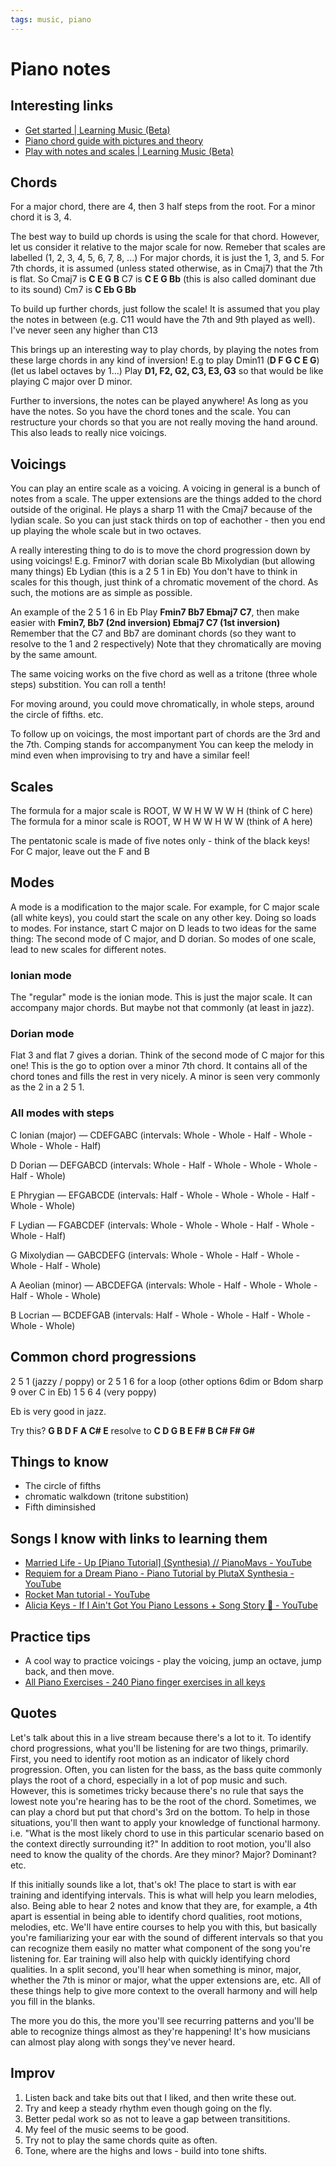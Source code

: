 ```yaml
---
tags: music, piano
---
```


# Piano notes

## Interesting links

- [ Get started | Learning Music (Beta)](https://learningmusic.ableton.com/index.html)
- [Piano chord guide with pictures and theory](https://www.pianochord.org/)
- [ Play with notes and scales | Learning Music (Beta)](https://learningmusic.ableton.com/notes-and-scales/play-with-notes-and-scales.html)

## Chords

For a major chord, there are 4, then 3 half steps from the root. For a minor chord it is 3, 4.

The best way to build up chords is using the scale for that chord.
However, let us consider it relative to the major scale for now.
Remeber that scales are labelled (1, 2, 3, 4, 5, 6, 7, 8, ...)
For major chords, it is just the 1, 3, and 5.
For 7th chords, it is assumed (unless stated otherwise, as in Cmaj7) that the 7th is flat.
So Cmaj7 is **C E G B**
C7 is **C E G Bb** (this is also called dominant due to its sound)
Cm7 is **C Eb G Bb**

To build up further chords, just follow the scale! It is assumed that you play the notes in between (e.g. C11 would have the 7th and 9th played as well).
I've never seen any higher than C13

This brings up an interesting way to play chords, by playing the notes from these large chords in any kind of inversion!
E.g to play Dmin11 (**D F G C E G**) (let us label octaves by 1...)
Play **D1, F2, G2, C3, E3, G3** so that would be like playing C major over D minor.

Further to inversions, the notes can be played anywhere! As long as you have the notes.
So you have the chord tones and the scale.
You can restructure your chords so that you are not really moving the hand around.
This also leads to really nice voicings.

## Voicings

You can play an entire scale as a voicing.
A voicing in general is a bunch of notes from a scale.
The upper extensions are the things added to the chord outside of the original.
He plays a sharp 11 with the Cmaj7 because of the lydian scale.
So you can just stack thirds on top of eachother - then you end up playing the whole scale but in two octaves.

A really interesting thing to do is to move the chord progression down by using voicings!
E.g. Fminor7 with dorian scale
Bb Mixolydian (but allowing many things)
Eb Lydian
(this is a 2 5 1 in Eb)
You don't have to think in scales for this though, just think of a chromatic movement of the chord.
As such, the motions are as simple as possible.

An example of the 2 5 1 6 in Eb
Play **Fmin7 Bb7 Ebmaj7 C7**, then make easier with **Fmin7, Bb7 (2nd inversion) Ebmaj7 C7 (1st inversion)**
Remember that the C7 and Bb7 are dominant chords (so they want to resolve to the 1 and 2 respectively)
Note that they chromatically are moving by the same amount.

The same voicing works on the five chord as well as a tritone (three whole steps) substition.
You can roll a tenth!

For moving around, you could move chromatically, in whole steps, around the circle of fifths. etc.

To follow up on voicings, the most important part of chords are the 3rd and the 7th.
Comping stands for accompanyment
You can keep the melody in mind even when improvising to try and have a similar feel!

## Scales

The formula for a major scale is ROOT, W W H W W W H (think of C here)
The formula for a minor scale is ROOT, W H W W H W W (think of A here)

The pentatonic scale is made of five notes only - think of the black keys!
For C major, leave out the F and B

## Modes

A mode is a modification to the major scale. For example, for C major scale (all white keys), you could start the scale on any other key.
Doing so loads to modes. For instance, start C major on D leads to two ideas for the same thing:
The second mode of C major, and D dorian.
So modes of one scale, lead to new scales for different notes.

### Ionian mode

The "regular" mode is the ionian mode. This is just the major scale.
It can accompany major chords. But maybe not that commonly (at least in jazz).

### Dorian mode

Flat 3 and flat 7 gives a dorian.
Think of the second mode of C major for this one!
This is the go to option over a minor 7th chord.
It contains all of the chord tones and fills the rest in very nicely.
A minor is seen very commonly as the 2 in a 2 5 1.

### All modes with steps

C Ionian (major) — CDEFGABC
(intervals: Whole - Whole - Half - Whole - Whole - Whole - Half)

D Dorian — DEFGABCD
(intervals: Whole - Half - Whole - Whole - Whole - Half - Whole)

E Phrygian — EFGABCDE
(intervals: Half - Whole - Whole - Whole - Half - Whole - Whole)

F Lydian — FGABCDEF
(intervals: Whole - Whole - Whole - Half - Whole - Whole - Half)

G Mixolydian — GABCDEFG
(intervals: Whole - Whole - Half - Whole - Whole - Half - Whole)

A Aeolian (minor) — ABCDEFGA
(intervals: Whole - Half - Whole - Whole - Half - Whole - Whole)

B Locrian — BCDEFGAB
(intervals: Half - Whole - Whole - Half - Whole - Whole - Whole)

## Common chord progressions

2 5 1 (jazzy / poppy) or 2 5 1 6 for a loop (other options 6dim or Bdom sharp 9 over C in Eb)
1 5 6 4 (very poppy)

Eb is very good in jazz.

Try this?
**G B D F A C# E** resolve to **C D G B E F# B C# F# G#**

## Things to know

- The circle of fifths
- chromatic walkdown (tritone substition)
- Fifth diminsished

## Songs I know with links to learning them

- [Married Life - Up [Piano Tutorial] (Synthesia) // PianoMavs - YouTube](https://www.youtube.com/watch?v=7eQBm-j8Ev0&list=PL5E18Yj9GfSSOph0pu3qy6aicBh_oo-u-&index=11)
- [Requiem for a Dream Piano - Piano Tutorial by PlutaX  Synthesia - YouTube](https://www.youtube.com/watch?v=nvKwLMJJfZQ&list=PL5E18Yj9GfSSOph0pu3qy6aicBh_oo-u-&index=16)
- [Rocket Man tutorial - YouTube](https://www.youtube.com/watch?v=iuG5KIIKvxk&list=PL5E18Yj9GfSSOph0pu3qy6aicBh_oo-u-&index=19)
- [Alicia Keys - If I Ain't Got You Piano Lessons + Song Story 🎹 - YouTube](https://www.youtube.com/watch?v=yYrAvxh-AvE&list=PL5E18Yj9GfSSOph0pu3qy6aicBh_oo-u-&index=31)

## Practice tips

- A cool way to practice voicings - play the voicing, jump an octave, jump back, and then move.
- [All Piano Exercises - 240 Piano finger exercises in all keys](https://www.hanon-online.com/all-piano-exercises/)

## Quotes

Let's talk about this in a live stream because there's a lot to it. To identify chord progressions, what you'll be listening for are two things, primarily. First, you need to identify root motion as an indicator of likely chord progression. Often, you can listen for the bass, as the bass quite commonly plays the root of a chord, especially in a lot of pop music and such. However, this is sometimes tricky because there's no rule that says the lowest note you're hearing has to be the root of the chord. Sometimes, we can play a chord but put that chord's 3rd on the bottom. To help in those situations, you'll then want to apply your knowledge of functional harmony. i.e. "What is the most likely chord to use in this particular scenario based on the context directly surrounding it?" In addition to root motion, you'll also need to know the quality of the chords. Are they minor? Major? Dominant? etc.

If this initially sounds like a lot, that's ok! The place to start is with ear training and identifying intervals. This is what will help you learn melodies, also. Being able to hear 2 notes and know that they are, for example, a 4th apart is essential in being able to identify chord qualities, root motions, melodies, etc. We'll have entire courses to help you with this, but basically you're familiarizing your ear with the sound of different intervals so that you can recognize them easily no matter what component of the song you're listening for. Ear training will also help with quickly identifying chord qualities. In a split second, you'll hear when something is minor, major, whether the 7th is minor or major, what the upper extensions are, etc. All of these things help to give more context to the overall harmony and will help you fill in the blanks.

The more you do this, the more you'll see recurring patterns and you'll be able to recognize things almost as they're happening! It's how musicians can almost play along with songs they've never heard.

## Improv

1. Listen back and take bits out that I liked, and then write these out.
2. Try and keep a steady rhythm even though going on the fly.
3. Better pedal work so as not to leave a gap between transititions.
4. My feel of the music seems to be good.
5. Try not to play the same chords quite as often.
6. Tone, where are the highs and lows - build into tone shifts.
